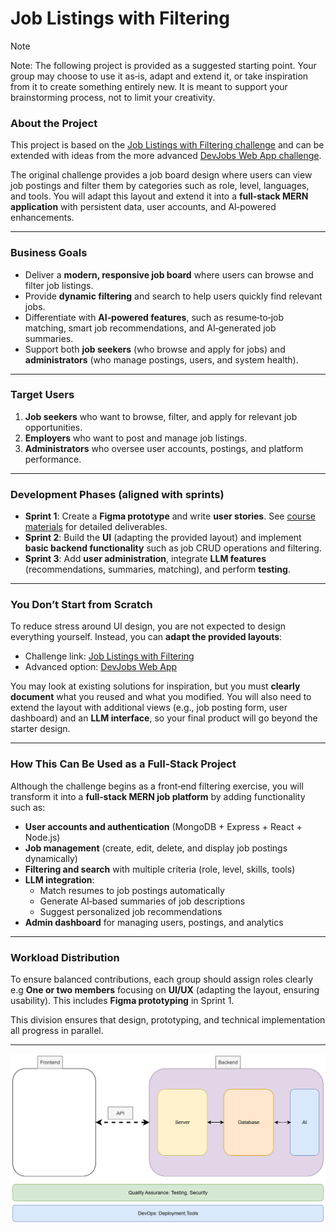 # Job Listings with Filtering

> [!NOTE]  
> Note: The following project is provided as a suggested starting point. Your group may choose to use it as‑is, adapt and extend it, or take inspiration from it to create something entirely new. It is meant to support your brainstorming process, not to limit your creativity.

### About the Project

This project is based on the [Job Listings with Filtering challenge](https://www.frontendmentor.io/challenges/job-listings-with-filtering-ivstIPCt) and can be extended with ideas from the more advanced [DevJobs Web App challenge](https://www.frontendmentor.io/challenges/devjobs-web-app-HuvC_LP4l).  

The original challenge provides a job board design where users can view job postings and filter them by categories such as role, level, languages, and tools. You will adapt this layout and extend it into a **full‑stack MERN application** with persistent data, user accounts, and AI‑powered enhancements.

---

### Business Goals

- Deliver a **modern, responsive job board** where users can browse and filter job listings.  
- Provide **dynamic filtering** and search to help users quickly find relevant jobs.  
- Differentiate with **AI‑powered features**, such as resume‑to‑job matching, smart job recommendations, and AI‑generated job summaries.  
- Support both **job seekers** (who browse and apply for jobs) and **administrators** (who manage postings, users, and system health).  

---

### Target Users

1. **Job seekers** who want to browse, filter, and apply for relevant job opportunities.  
2. **Employers** who want to post and manage job listings.  
3. **Administrators** who oversee user accounts, postings, and platform performance.  

---

### Development Phases (aligned with sprints)

- **Sprint 1**: Create a **Figma prototype** and write **user stories**. See [course materials](https://github.com/tx00-web-en/Project/blob/main/material/sprint1.md) for detailed deliverables.
- **Sprint 2**: Build the **UI** (adapting the provided layout) and implement **basic backend functionality** such as job CRUD operations and filtering.  
- **Sprint 3**: Add **user administration**, integrate **LLM features** (recommendations, summaries, matching), and perform **testing**.  

---

### You Don’t Start from Scratch

To reduce stress around UI design, you are not expected to design everything yourself. Instead, you can **adapt the provided layouts**:

- Challenge link: [Job Listings with Filtering](https://www.frontendmentor.io/challenges/job-listings-with-filtering-ivstIPCt)  
- Advanced option: [DevJobs Web App](https://www.frontendmentor.io/challenges/devjobs-web-app-HuvC_LP4l)  

You may look at existing solutions for inspiration, but you must **clearly document** what you reused and what you modified. You will also need to extend the layout with additional views (e.g., job posting form, user dashboard) and an **LLM interface**, so your final product will go beyond the starter design.

---

### How This Can Be Used as a Full‑Stack Project

Although the challenge begins as a front‑end filtering exercise, you will transform it into a **full‑stack MERN job platform** by adding functionality such as:

- **User accounts and authentication** (MongoDB + Express + React + Node.js)  
- **Job management** (create, edit, delete, and display job postings dynamically)  
- **Filtering and search** with multiple criteria (role, level, skills, tools)  
- **LLM integration**:  
  - Match resumes to job postings automatically  
  - Generate AI‑based summaries of job descriptions  
  - Suggest personalized job recommendations  
- **Admin dashboard** for managing users, postings, and analytics  

---


### Workload Distribution

To ensure balanced contributions, each group should assign roles clearly e.g **One or two members** focusing on **UI/UX** (adapting the layout, ensuring usability). This includes **Figma prototyping** in Sprint 1.  

This division ensures that design, prototyping, and technical implementation all progress in parallel.

---

![](./fullsatck-new.png)
